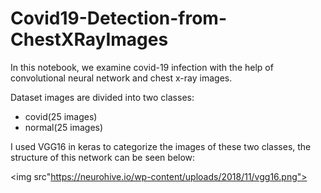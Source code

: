 # Covid19-Detection-from-ChestXRayImages

In this notebook, we examine covid-19 infection with the help of convolutional neural network and chest x-ray images.

Dataset images are divided into two classes:
* covid(25 images)
* normal(25 images)

I used VGG16 in keras to categorize the images of these two classes, the structure of this network can be seen below:

<img src"https://neurohive.io/wp-content/uploads/2018/11/vgg16.png">
